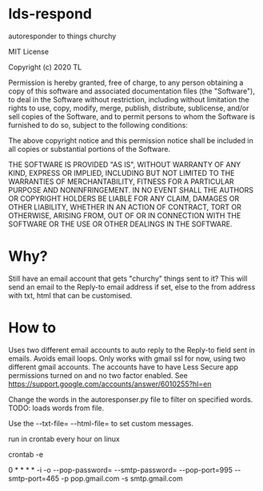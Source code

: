 # lds-respond
autoresponder to things churchy

MIT License

Copyright (c) 2020 TL

Permission is hereby granted, free of charge, to any person obtaining a copy
of this software and associated documentation files (the "Software"), to deal
in the Software without restriction, including without limitation the rights
to use, copy, modify, merge, publish, distribute, sublicense, and/or sell
copies of the Software, and to permit persons to whom the Software is
furnished to do so, subject to the following conditions:

The above copyright notice and this permission notice shall be included in all
copies or substantial portions of the Software.

THE SOFTWARE IS PROVIDED "AS IS", WITHOUT WARRANTY OF ANY KIND, EXPRESS OR
IMPLIED, INCLUDING BUT NOT LIMITED TO THE WARRANTIES OF MERCHANTABILITY,
FITNESS FOR A PARTICULAR PURPOSE AND NONINFRINGEMENT. IN NO EVENT SHALL THE
AUTHORS OR COPYRIGHT HOLDERS BE LIABLE FOR ANY CLAIM, DAMAGES OR OTHER
LIABILITY, WHETHER IN AN ACTION OF CONTRACT, TORT OR OTHERWISE, ARISING FROM,
OUT OF OR IN CONNECTION WITH THE SOFTWARE OR THE USE OR OTHER DEALINGS IN THE
SOFTWARE.

# Why?

Still have an email account that gets "churchy" things sent to it? This will send an email to the Reply-to email address if set, else to the from address with txt, html that can be customised.

# How to

Uses two different email accounts to auto reply to the Reply-to field sent in emails. Avoids email loops. Only works with gmail ssl for now, using two different gmail accounts. The accounts have to have Less Secure app permissions turned on and no two factor enabled. 
See https://support.google.com/accounts/answer/6010255?hl=en

Change the words in the autoresponser.py file to filter on specified words. TODO: loads words from file.

Use the --txt-file=<path> --html-file=<path> to set custom messages.

run in crontab every hour on linux

crontab -e

0 * * * * <path to python3> <path to autoresponder.py> -i <pop email account> -o <smtp email account> --pop-password=<pop password> --smtp-password=<smtp password> --pop-port=995 --smtp-port=465 -p pop.gmail.com -s smtp.gmail.com
